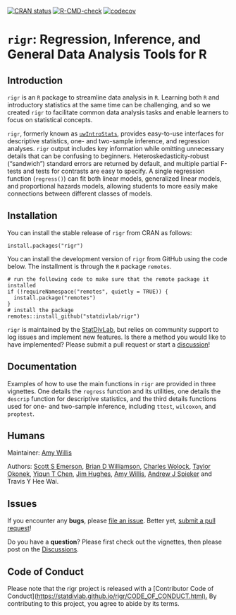 <!-- README.md is generated from README.Rmd. Please edit that file -->

<!-- badges: start  -->

[![CRAN status](https://www.r-pkg.org/badges/version/rigr)](https://CRAN.R-project.org/package=rigr) [![R-CMD-check](https://github.com/statdivlab/rigr/workflows/R-CMD-check/badge.svg)](https://github.com/statdivlab/rigr/actions) [![codecov](https://codecov.io/gh/statdivlab/rigr/branch/main/graph/badge.svg)](https://app.codecov.io/gh/statdivlab/rigr)

<!-- badges: end -->

# `rigr`: Regression, Inference, and General Data Analysis Tools for R

## Introduction

`rigr` is an `R` package to streamline data analysis in `R`. Learning both `R` and introductory statistics at the same time can be challenging, and so we created `rigr` to facilitate common data analysis tasks and enable learners to focus on statistical concepts.

`rigr`, formerly known as [`uwIntroStats`](https://CRAN.R-project.org/package=uwIntroStats), provides easy-to-use interfaces for descriptive statistics, one- and two-sample inference, and regression analyses. `rigr` output includes key information while omitting unnecessary details that can be confusing to beginners. Heteroskedasticity-robust (“sandwich”) standard errors are returned by default, and multiple partial F-tests and tests for contrasts are easy to specify. A single regression function (`regress()`) can fit both linear models, generalized linear models, and proportional hazards models, allowing students to more easily make connections between different classes of models.

## Installation

You can install the stable release of `rigr` from CRAN as follows:

    install.packages("rigr")

You can install the development version of `rigr` from GitHub using the code below. The installment is through the `R` package `remotes`.

    # run the following code to make sure that the remote package it installed
    if (!requireNamespace("remotes", quietly = TRUE)) {
      install.package("remotes")
    }
    # install the package
    remotes::install_github("statdivlab/rigr")

`rigr` is maintained by the [StatDivLab](http://statisticaldiversitylab.com/), but relies on community support to log issues and implement new features. Is there a method you would like to have implemented? Please submit a pull request or start a [discussion](https://github.com/statdivlab/rigr/discussions/)!

## Documentation

Examples of how to use the main functions in `rigr` are provided in three vignettes. One details the `regress` function and its utilities, one details the `descrip` function for descriptive statistics, and the third details functions used for one- and two-sample inference, including `ttest`, `wilcoxon`, and `proptest`.

## Humans

Maintainer: [Amy Willis](http://statisticaldiversitylab.com/)

Authors: [Scott S Emerson](http://www.emersonstatistics.com/), [Brian D Williamson](https://bdwilliamson.github.io/), [Charles Wolock](https://cwolock.github.io/), [Taylor Okonek](https://taylorokonek.github.io/), [Yiqun T Chen](https://yiqunchen.github.io/), [Jim Hughes](https://www.biostat.washington.edu/people/james-hughes), [Amy Willis](http://statisticaldiversitylab.com/), [Andrew J Spieker](https://www.vumc.org/biostatistics/person/andrew-spieker) and Travis Y Hee Wai.

## Issues

If you encounter any **bugs**, please [file an issue](https://github.com/statdivlab/rigr/issues/). Better yet, [submit a pull request](https://github.com/statdivlab/rigr/pulls/)!

Do you have a **question**? Please first check out the vignettes, then please post on the [Discussions](https://github.com/statdivlab/rigr/discussions/).

## Code of Conduct

Please note that the rigr project is released with a [Contributor Code of Conduct](<https://statdivlab.github.io/rigr/CODE_OF_CONDUCT.html).> By contributing to this project, you agree to abide by its terms.
